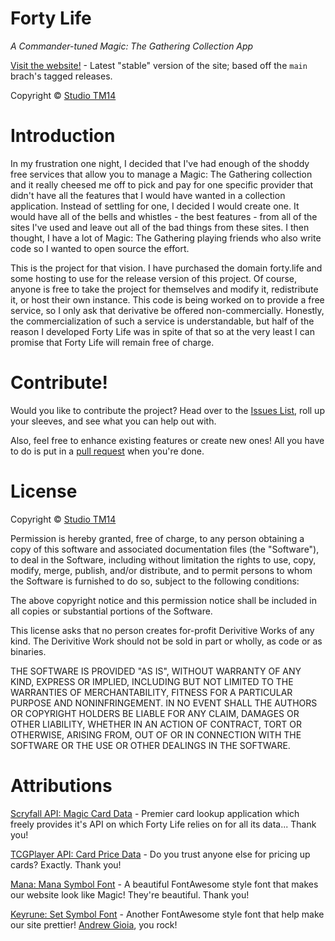 # Forty Life
*A Commander-tuned Magic: The Gathering Collection App*

[Visit the website!](https://forty.life/) - Latest "stable" version of the site; based off the `main` brach's tagged releases.

Copyright &copy; [Studio TM14](https://tm14.net/)

# Introduction

In my frustration one night, I decided that I've had enough of the shoddy free services that allow you to manage a Magic: The Gathering collection and it really cheesed me off to pick and pay for one specific provider that didn't have all the features that I would have wanted in a collection application. Instead of settling for one, I decided I would create one. It would have all of the bells and whistles - the best features - from all of the sites I've used and leave out all of the bad things from these sites. I then thought, I have a lot of Magic: The Gathering playing friends who also write code so I wanted to open source the effort.

This is the project for that vision. I have purchased the domain forty.life and some hosting to use for the release version of this project. Of course, anyone is free to take the project for themselves and modify it, redistribute it, or host their own instance. This code is being worked on to provide a free service, so I only ask that derivative be offered non-commercially. Honestly, the commercialization of such a service is understandable, but half of the reason I developed Forty Life was in spite of that so at the very least I can promise that Forty Life will remain free of charge.

# Contribute!

Would you like to contribute the project? Head over to the [Issues List](https://github.com/mnwachukwu/FortyLife/issues), roll up your sleeves, and see what you can help out with.

Also, feel free to enhance existing features or create new ones! All you have to do is put in a [pull request](https://github.com/mnwachukwu/FortyLife/pulls) when you're done.

# License

Copyright &copy; [Studio TM14](https://tm14.net/)

Permission is hereby granted, free of charge, to any person obtaining a copy of this software and associated documentation files (the "Software"), to deal in the Software, including without limitation the rights to use, copy, modify, merge, publish, and/or distribute, and to permit persons to whom the Software is furnished to do so, subject to the following conditions:

The above copyright notice and this permission notice shall be included in all copies or substantial portions of the Software.

This license asks that no person creates for-profit Derivitive Works of any kind. The Derivitive Work should not be sold in part or wholly, as code or as binaries.

THE SOFTWARE IS PROVIDED "AS IS", WITHOUT WARRANTY OF ANY KIND, EXPRESS OR IMPLIED, INCLUDING BUT NOT LIMITED TO THE WARRANTIES OF MERCHANTABILITY, FITNESS FOR A PARTICULAR PURPOSE AND NONINFRINGEMENT. IN NO EVENT SHALL THE AUTHORS OR COPYRIGHT HOLDERS BE LIABLE FOR ANY CLAIM, DAMAGES OR OTHER LIABILITY, WHETHER IN AN ACTION OF CONTRACT, TORT OR OTHERWISE, ARISING FROM, OUT OF OR IN CONNECTION WITH THE SOFTWARE OR THE USE OR OTHER DEALINGS IN THE SOFTWARE.

# Attributions

[Scryfall API: Magic Card Data](https://scryfall.com/docs/api) - Premier card lookup application which freely provides it's API on which Forty Life relies on for all its data... Thank you!

[TCGPlayer API: Card Price Data](https://docs.tcgplayer.com/v1.20.0/reference) - Do you trust anyone else for pricing up cards? Exactly. Thank you!

[Mana: Mana Symbol Font](https://andrewgioia.github.io/Mana/index.html) - A beautiful FontAwesome style font that makes our website look like Magic! They're beautiful. Thank you!

[Keyrune: Set Symbol Font](https://andrewgioia.github.io/Keyrune/index.html) - Another FontAwesome style font that help make our site prettier! [Andrew Gioia](http://andrewgioia.com/), you rock!